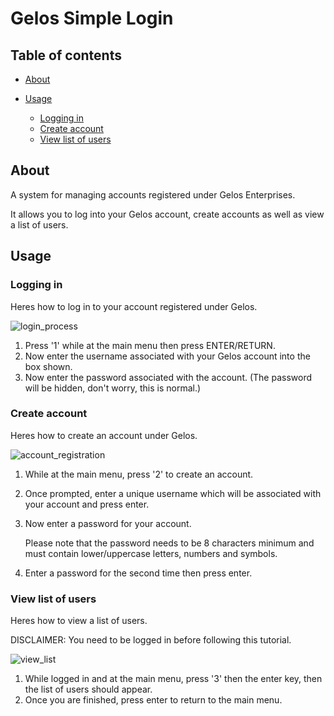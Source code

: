 # Gelos Simple Login

## Table of contents
- [About](https://github.com/gelos-team/gelos-simple-login#about)
- [Usage](https://github.com/gelos-team/gelos-simple-login?tab=readme-ov-file#usage)

    - [Logging in](https://github.com/gelos-team/gelos-simple-login?tab=readme-ov-file#logging-in)
    - [Create account](https://github.com/gelos-team/gelos-simple-login/blob/development/README.md#create-account)
    - [View list of users](https://github.com/gelos-team/gelos-simple-login/blob/development/README.md#create-account)

## About

A system for managing accounts registered under Gelos Enterprises.

It allows you to log into your Gelos account, create accounts as well as view a list of users.


## Usage

### Logging in

Heres how to log in to your account registered under Gelos.

![login_process](https://github.com/user-attachments/assets/3f4ddcfd-a5e9-4735-be58-db12cfcecfce)


1. Press '1' while at the main menu then press ENTER/RETURN.
2. Now enter the username associated with your Gelos account into the box shown.
3. Now enter the password associated with the account. (The password will be hidden, don't worry, this is normal.)


### Create account

Heres how to create an account under Gelos.

![account_registration](https://github.com/user-attachments/assets/d435b361-b93a-4d72-9d33-4b41302a9f00)


1. While at the main menu, press '2' to create an account.
2. Once prompted, enter a unique username which will be associated with your account and press enter.
3. Now enter a password for your account. 

    Please note that the password needs to be 8 characters minimum and must contain lower/uppercase letters, numbers and symbols.
4. Enter a password for the second time then press enter.


### View list of users

Heres how to view a list of users.

DISCLAIMER: You need to be logged in before following this tutorial.

![view_list](https://github.com/user-attachments/assets/edf96104-587a-47d6-9aba-4a5b577a0687)


1. While logged in and at the main menu, press '3' then the enter key, then the list of users should appear.
2. Once you are finished, press enter to return to the main menu.
